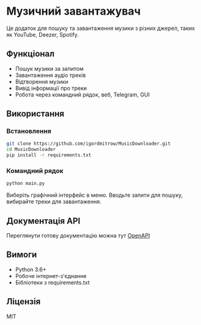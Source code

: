 # Музичний завантажувач

Це додаток для пошуку та завантаження музики з різних джерел, таких як YouTube, Deezer, Spotify.

## Функціонал

- Пошук музики за запитом
- Завантаження аудіо треків  
- Відтворення музики
- Вивід інформації про треки
- Робота через командний рядок, веб, Telegram, GUI

## Використання

### Встановлення

```bash
git clone https://github.com/igordmitrow/MusicDownloader.git
cd MusicDownloader
pip install -r requirements.txt
```

### Командний рядок

```bash
python main.py
```

Виберіть графічний інтерфейс в меню.
Вводьте запити для пошуку, вибирайте треки для завантаження.


## Документація API

Переглянути готову документацію можна тут [OpenAPI](https://igordmitrow.github.io/MusicDownloader/redoc-static.html)


## Вимоги

- Python 3.6+
- Робоче інтернет-з'єднання  
- Бібліотеки з requirements.txt

## Ліцензія

MIT